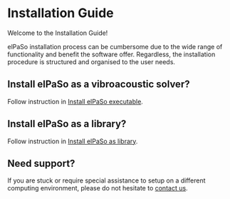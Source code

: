 # Installation Guide

Welcome to the Installation Guide!

elPaSo installation process can be cumbersome due to the wide range of functionality and benefit the software offer. Regardless, the installation procedure is structured and organised to the user needs.

## Install elPaSo as a vibroacoustic solver?

Follow instruction in [Install elPaSo executable](./install_executable.md).

## Install elPaSo as a library?

Follow instruction in [Install elPaSo as library](./install_library.md).

## Need support?

If you are stuck or require special assistance to setup on a different computing environment, please do not hesitate to [contact us](contact-us).